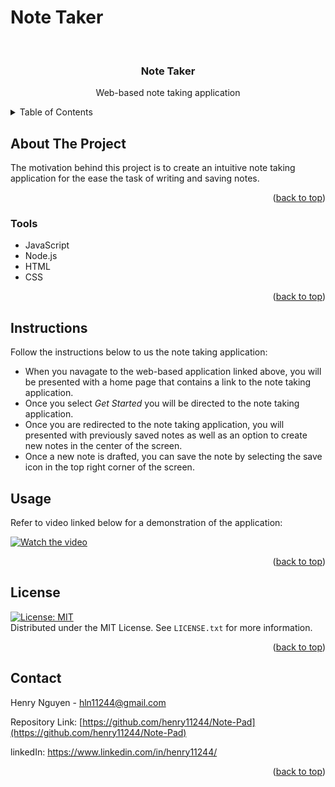 # Note Taker

<div id="top"></div>

<br />
<div align="center">


<h3 align="center">Note Taker</h3>

  <p align="center">
    Web-based note taking application
    <br />
  </p>
</div>

<details>
  <summary>Table of Contents</summary>
  <ol>
    <li><a href="#about-the-project">About The Project</a></li>
    <li><a href="#tools">Tools</a></li>
    <li><a href="#instructions">Instructions</a></li>
    <li><a href="#usage">Usage</a></li>
    <li><a href="#license">License</a></li>
    <li><a href="#contact">Contact</a></li>
  </ol>
</details>

## About The Project

The motivation behind this project is to create an intuitive note taking application for the ease the task of writing and saving notes.


<p align="right">(<a href="#top">back to top</a>)</p>

### Tools

* JavaScript
* Node.js
* HTML
* CSS


<p align="right">(<a href="#top">back to top</a>)</p>

## Instructions

Follow the instructions below to us the note taking application: 

- When you navagate to the web-based application linked above, you will be presented with a home page that contains a link to the note taking application.
- Once you select <i>Get Started</i> you will be directed to the note taking application. 
- Once you are redirected to the note taking application, you will presented with previously saved notes as well as an option to create new notes in the center of the screen. 
- Once a new note is drafted, you can save the note by selecting the save icon in the top right corner of the screen.


## Usage

Refer to video linked below for a demonstration of the application:

[![Watch the video](img/VideoPreview.png)](https://drive.google.com/file/d/1iP9ZW_TUS2t4h-a2XdA56xzxs0AgcooM/view?usp=sharing)


<p align="right">(<a href="#top">back to top</a>)</p>

## License

[![License: MIT](https://img.shields.io/badge/License-MIT-yellow.svg)](https://opensource.org/licenses/MIT)
<br>Distributed under the MIT License. See `LICENSE.txt` for more information.

<p align="right">(<a href="#top">back to top</a>)</p>

## Contact

Henry Nguyen -  hln11244@gmail.com

Repository Link: [https://github.com/henry11244/Note-Pad](https://github.com/henry11244/Note-Pad)

linkedIn: https://www.linkedin.com/in/henry11244/

<p align="right">(<a href="#top">back to top</a>)</p>


